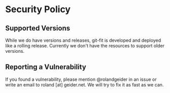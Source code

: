 # Security Policy

## Supported Versions

While we do have versions and releases, git-fit is developed and deployed like a rolling release. Currently we don't have the resources to support older versions.


## Reporting a Vulnerability

If you found a vulnerability, please mention @rolandgeider in an issue or write an email to roland [at] geider.net. We will try to fix it as fast as we can.

